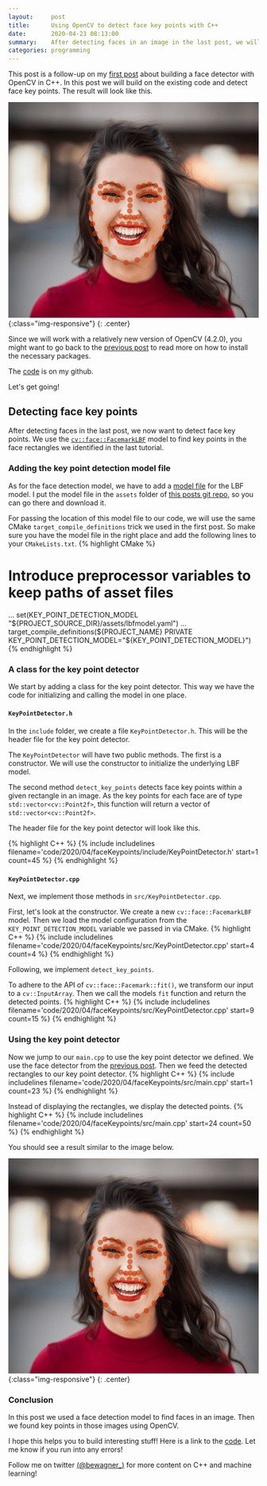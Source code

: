 ```yaml
---
layout:     post
title:      Using OpenCV to detect face key points with C++ 
date:       2020-04-23 08:13:00
summary:    After detecting faces in an image in the last post, we will now use one of OpenCV's built-in models to extract face key points.
categories: programming
---
```


This post is a follow-up on my [first post](https://bewagner.net/programming/2020/04/12/building-a-face-detector-with-opencv-in-cpp/) about building a face detector with OpenCV in C++. In this post we will build on the existing code and detect face key points. The result will look like this.

![Detected face keypoints](/images/2020-04/face_keypoints.png){:class="img-responsive"}
{: .center}

Since we will work with a relatively new version of OpenCV (4.2.0), you might want to go back to the [previous post](https://bewagner.net/programming/2020/04/12/building-a-face-detector-with-opencv-in-cpp/) to read more on how to install the necessary packages.

The [code](https://github.com/bewagner/visuals/tree/blog-post-2) is on my github. 

Let's get going!

## Detecting face key points
After detecting faces in the last post, we now want to detect face key points. We use the [`cv::face::FacemarkLBF`](https://docs.opencv.org/3.4/dc/d63/classcv_1_1face_1_1FacemarkLBF.html) model to find key points in the face rectangles we identified in the last tutorial. 

### Adding the key point detection model file 

As for the face detection model, we have to add a [model file](https://github.com/bewagner/visuals/blob/blog-post-2/assets/lbfmodel.yaml) for the LBF model. I put the model file in the `assets` folder of [this posts git repo](https://github.com/bewagner/visuals/tree/blog-post-2), so you can go there and download it. 

For passing the location of this model file to our code, we will use the same CMake `target_compile_definitions` trick we used in the first post. So make sure you have the model file in the right place and add the following lines to your `CMakeLists.txt`.
{% highlight CMake %}
# Introduce preprocessor variables to keep paths of asset files
...
set(KEY_POINT_DETECTION_MODEL
    "${PROJECT_SOURCE_DIR}/assets/lbfmodel.yaml")
...
target_compile_definitions(${PROJECT_NAME}
    PRIVATE KEY_POINT_DETECTION_MODEL="${KEY_POINT_DETECTION_MODEL}")
{% endhighlight %}

### A class for the key point detector

We start by adding a class for the key point detector.
This way we have the code for initializing and calling the model in one place. 

#### `KeyPointDetector.h`

In the `include` folder, we create a file `KeyPointDetector.h`.
This will be the header file for the key point detector. 

The `KeyPointDetector` will have two public methods.
The first is a constructor. 
We will use the constructor to initialize the underlying LBF model. 

The second method `detect_key_points` detects face key points within a given rectangle in an image. 
As the key points for each face are of type `std::vector<cv::Point2f>`, this function will return a vector of `std::vector<cv::Point2f>`.

The header file for the key point detector will look like this.

{% highlight C++ %}
{% include includelines filename='code/2020/04/faceKeypoints/include/KeyPointDetector.h' start=1 count=45 %}
{% endhighlight %}

#### `KeyPointDetector.cpp`

Next, we implement those methods in `src/KeyPointDetector.cpp`.

First, let's look at the constructor. 
We create a new `cv::face::FacemarkLBF` model.
Then we load the model configuration from the `KEY_POINT_DETECTION_MODEL` variable we passed in via CMake.
{% highlight C++ %}
{% include includelines filename='code/2020/04/faceKeypoints/src/KeyPointDetector.cpp' start=4 count=4 %}
{% endhighlight %}

Following, we implement `detect_key_points`. 

To adhere to the API of `cv::face::Facemark::fit()`, we transform our input to a `cv::InputArray`. 
Then we call the models `fit` function and return the detected points.
{% highlight C++ %}
{% include includelines filename='code/2020/04/faceKeypoints/src/KeyPointDetector.cpp' start=9 count=15 %}
{% endhighlight %}


### Using the key point detector 
Now we jump to our `main.cpp` to use the key point detector we defined.
We use the face detector from the [previous post](https://bewagner.net/programming/2020/04/12/building-a-face-detector-with-opencv-in-cpp/).
Then we feed the detected rectangles to our key point detector.
{% highlight C++ %}
{% include includelines filename='code/2020/04/faceKeypoints/src/main.cpp' start=1 count=23 %}
{% endhighlight %}

Instead of displaying the rectangles, we display the detected points.
{% highlight C++ %}
{% include includelines filename='code/2020/04/faceKeypoints/src/main.cpp' start=24 count=50 %}
{% endhighlight %}

You should see a result similar to the image below. 

![Detected face keypoints](/images/2020-04/face_keypoints.png){:class="img-responsive"}
{: .center}

### Conclusion

In this post we used a face detection model to find faces in an image.
Then we found key points in those images using OpenCV.

I hope this helps you to build interesting stuff!
Here is a link to the [code](https://github.com/bewagner/visuals/tree/blog-post-2). 
Let me know if you run into any errors! 

Follow me on twitter [(@bewagner_)](https://twitter.com/bewagner_) for more content on C++ and machine learning!


